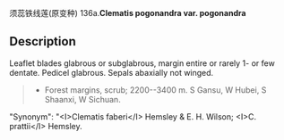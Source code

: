 须蕊铁线莲(原变种)
136a.**Clematis pogonandra var. pogonandra**

## Description
Leaflet blades glabrous or subglabrous, margin entire or rarely 1- or few dentate. Pedicel glabrous. Sepals abaxially not winged.


> * Forest margins, scrub; 2200--3400 m. S Gansu, W Hubei, S Shaanxi, W Sichuan.

  "Synonym": "&lt;I&gt;Clematis faberi&lt;/I&gt; Hemsley &amp; E. H. Wilson; &lt;I&gt;C. prattii&lt;/I&gt; Hemsley.

